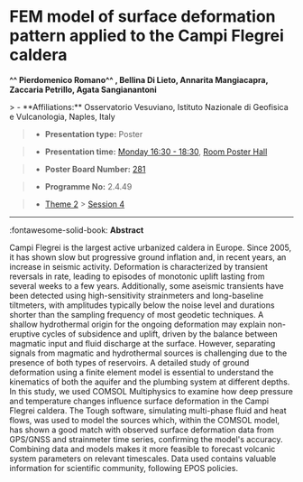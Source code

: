 # FEM model of surface deformation pattern applied to the Campi Flegrei caldera

**^^ Pierdomenico Romano^^ , Bellina Di Lieto, Annarita Mangiacapra, Zaccaria Petrillo, Agata Sangianantoni**

<!-- more -->> - **Affiliations:** Osservatorio Vesuviano, Istituto Nazionale di Geofisica e Vulcanologia, Naples, Italy 

> - **Presentation type:** Poster

> - **Presentation time:** [Monday 16:30 - 18:30](../sessions_comparison.md#__tabbed_1_6), [Room Poster Hall](../maps_venue.md#__tabbed_1_1)

> - **Poster Board Number:** [281](../map_poster_boards.md#monday)

> - **Programme No:** 2.4.49

> - [Theme 2](../theme2.md) > [Session 4](../sessions/session-2-4.md)

--- 

:fontawesome-solid-book: **Abstract**

Campi Flegrei is the largest active urbanized caldera in Europe. Since 2005, it has shown slow but progressive ground inflation and, in recent years, an increase in seismic activity. Deformation is characterized by transient reversals in rate, leading to episodes of monotonic uplift lasting from several weeks to a few years. Additionally, some aseismic transients have been detected using high-sensitivity strainmeters and long-baseline tiltmeters, with amplitudes typically below the noise level and durations shorter than the sampling frequency of most geodetic techniques. A shallow hydrothermal origin for the ongoing deformation may explain non-eruptive cycles of subsidence and uplift, driven by the balance between magmatic input and fluid discharge at the surface. However, separating signals from magmatic and hydrothermal sources is challenging due to the presence of both types of reservoirs. A detailed study of ground deformation using a finite element model is essential to understand the kinematics of both the aquifer and the plumbing system at different depths. In this study, we used COMSOL Multiphysics to examine how deep pressure and temperature changes influence surface deformation in the Campi Flegrei caldera. The Tough software, simulating multi-phase fluid and heat flows, was used to model the sources which, within the COMSOL model, has shown a good match with observed surface deformation data from GPS/GNSS and strainmeter time series, confirming the model's accuracy. Combining data and models makes it more feasible to forecast volcanic system parameters on relevant timescales.
Data used contains valuable information for scientific community, following EPOS policies.

